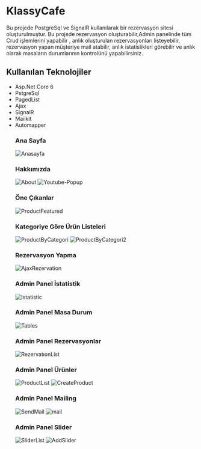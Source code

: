 # KlassyCafe
Bu projede PostgreSql ve SignalR kullanılarak bir rezervasyon sitesi oluşturulmuştur. Bu projede rezervasyon oluşturabilir,Admin panelinde tüm Crud işlemlerini yapabilir , anlık oluşturulan rezervasyonları listeyebilir, rezervasyon yapan müşteriye mail atabilir, anlık istatislikleri görebilir ve anlık olarak masaların durumlarının kontrolünü yapabilirsiniz.

## Kullanılan Teknolojiler
<ul>
 <li> Asp.Net Core 6 </li>
 <li> PstgreSql </li>
 <li> PagedList </li>
 <li> Ajax </li>
 <li> SignalR</li>
 <li> Mailkit </li>
 <li> Automapper </li>

 ### Ana Sayfa
 ![Anasayfa](https://github.com/user-attachments/assets/8ba5c07a-301a-473a-988e-4ca5a5812bd1)

### Hakkımızda
![About](https://github.com/user-attachments/assets/d11ce71a-d972-40ea-a271-4bf2064a2d41)
![Youtube-Popup](https://github.com/user-attachments/assets/ca860799-f90a-4c8b-b772-684847450a08)

### Öne Çıkanlar
![ProductFeatured](https://github.com/user-attachments/assets/e5bff20d-e0dd-40ee-b6b1-b0c8e4bdb840)

### Kategoriye Göre Ürün Listeleri
![ProductByCategori](https://github.com/user-attachments/assets/69799619-18ce-4cbc-bbe5-80c9d8f3bb79)
![ProductByCategori2](https://github.com/user-attachments/assets/6a0073a0-7f8c-41e1-b2fb-05c51f6f78a9)

### Rezervasyon Yapma
![AjaxRezervation](https://github.com/user-attachments/assets/2e701ed2-ec94-4216-a100-c3f720e72be8)

### Admin Panel İstatistik
![Istatistic](https://github.com/user-attachments/assets/85d65c88-d5eb-429a-8c67-5f4d77c774ba)

### Admin Panel Masa Durum
![Tables](https://github.com/user-attachments/assets/076e6488-13eb-4660-8061-a6a3c436be3c)

### Admin Panel Rezervasyonlar
![RezervatıonList](https://github.com/user-attachments/assets/7bf998f2-fc80-4dc7-b3a4-8d9e5ce87bc5)

### Admin Panel Ürünler
![ProductLıst](https://github.com/user-attachments/assets/ac00cd73-87e4-4e3f-8db9-34e5a7388b14)
![CreateProduct](https://github.com/user-attachments/assets/212ded7d-9469-457f-8288-e68778e0c788)


### Admin Panel Mailing
![SendMail](https://github.com/user-attachments/assets/a0526151-5530-4123-914f-5725f1c43ffa)
![mail](https://github.com/user-attachments/assets/a6826beb-3377-4fc0-9a09-b2fd4c2504c7)

### Admin Panel Slider
![SliderList](https://github.com/user-attachments/assets/fe5ae5f0-9572-4a01-8520-c5574bcdee17)
![AddSlider](https://github.com/user-attachments/assets/9aeb2fd9-2b32-45b8-9ff7-05bc0adb0b99)


